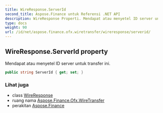 ```yaml
---
title: WireResponse.ServerId
second_title: Aspose.Finance untuk Referensi .NET API
description: WireResponse Properti. Mendapat atau menyetel ID server untuk transfer ini.
type: docs
weight: 90
url: /id/net/aspose.finance.ofx.wiretransfer/wireresponse/serverid/
---
```

## WireResponse.ServerId property

Mendapat atau menyetel ID server untuk transfer ini.

```csharp
public string ServerId { get; set; }
```

### Lihat juga

* class [WireResponse](../)
* ruang nama [Aspose.Finance.Ofx.WireTransfer](../../wireresponse/)
* perakitan [Aspose.Finance](../../../)


